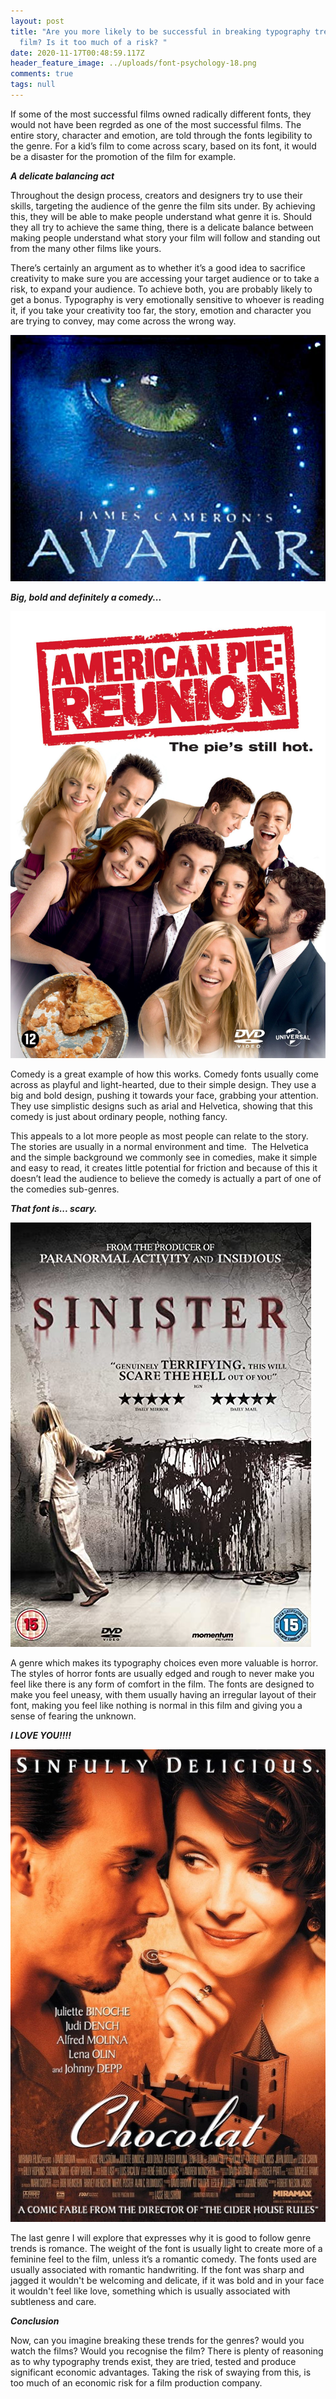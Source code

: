 ```yaml
---
layout: post
title: "Are you more likely to be successful in breaking typography trends for a
  film? Is it too much of a risk? "
date: 2020-11-17T00:48:59.117Z
header_feature_image: ../uploads/font-psychology-18.png
comments: true
tags: null
---
```

If some of the most successful films owned radically different fonts, they would not have been regrded as one of the most successful films. The entire story, character and emotion, are told through the fonts legibility to the genre. For a kid’s film to come across scary, based on its font, it would be a disaster for the promotion of the film for example.

***A delicate balancing act*** 

Throughout the design process, creators and designers try to use their skills, targeting the audience of the genre the film sits under. By achieving this, they will be able to make people understand what genre it is. Should they all try to achieve the same thing, there is a delicate balance between making people understand what story your film will follow and standing out from the many other films like yours.

There’s certainly an argument as to whether it’s a good idea to sacrifice creativity to make sure you are accessing your target audience or to take a risk, to expand your audience. To achieve both, you are probably likely to get a bonus. Typography is very emotionally sensitive to whoever is reading it, if you take your creativity too far, the story, emotion and character you are trying to convey, may come across the wrong way.  

![](../uploads/papyrus-font-avatar.jpg)

***Big, bold and definitely a comedy...***

![](../uploads/b49039337123cf953191ffc2fe3cd11e.jpg)

Comedy is a great example of how this works. Comedy fonts usually come across as playful and light-hearted, due to their simple design. They use a big and bold design, pushing it towards your face, grabbing your attention. They use simplistic designs such as arial and Helvetica, showing that this comedy is just about ordinary people, nothing fancy.

This appeals to a lot more people as most people can relate to the story. The stories are usually in a normal environment and time.  The Helvetica and the simple background we commonly see in comedies, make it simple and easy to read, it creates little potential for friction and because of this it doesn’t lead the audience to believe the comedy is actually a part of one of the comedies sub-genres.

***That font is... scary.*** 

![](../uploads/81mfitrzsfl._ac_sy679_.jpg)

A genre which makes its typography choices even more valuable is horror. The styles of horror fonts are usually edged and rough to never make you feel like there is any form of comfort in the film. The fonts are designed to make you feel uneasy, with them usually having an irregular layout of their font, making you feel like nothing is normal in this film and giving you a sense of fearing the unknown. 

***I LOVE YOU!!!!***

![](../uploads/chocolat-poster.jpg)

The last genre I will explore that expresses why it is good to follow genre trends is romance. The weight of the font is usually light to create more of a feminine feel to the film, unless it’s a romantic comedy. The fonts used are usually associated with romantic handwriting. If the font was sharp and jagged it wouldn't be welcoming and delicate, if it was bold and in your face it wouldn't feel like love, something which is usually associated with subtleness and care. 

***Conclusion***

Now, can you imagine breaking these trends for the genres? would you watch the films? Would you recognise the film? There is plenty of reasoning as to why typography trends exist, they are tried, tested and produce significant economic advantages. Taking the risk of swaying from this, is too much of an economic risk for a film production company.